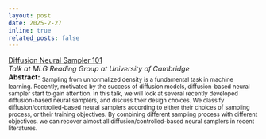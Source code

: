```yaml
---
layout: post
date: 2025-2-27
inline: true
related_posts: false
---
```


[Diffusion Neural Sampler 101](https://jiajunhe98.github.io/assets/pdf/Diffusion-Neural-Sampler.pdf)\
*Talk at MLG Reading Group at University of Cambridge*\
**Abstract:** <sub>Sampling from unnormalized density is a fundamental task in machine learning. Recently, motivated by the success of diffusion models, diffusion-based neural sampler start to gain attention. In this talk, we will look at several recently developed diffusion-based neural samplers, and discuss their design choices. We classify diffusion/controlled-based neural samplers according to either their choices of sampling process, or their training objectives. By combining different sampling process with different objectives, we can recover almost all diffusion/controlled-based neural samplers  in recent literatures.</sub>